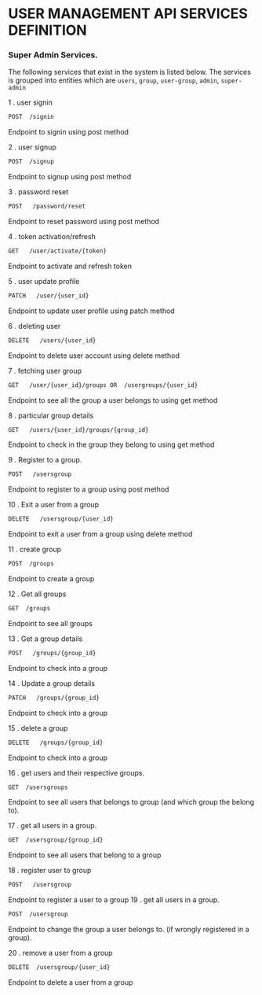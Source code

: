 # USER MANAGEMENT API SERVICES  DEFINITION 


### Super Admin Services.
The following services that exist in the system is listed below. The services is grouped into entities which are 
`users`, `group`, `user-group`, `admin`, `super-admin`
<br>

1 . user signin
```bash
POST  /signin
```
Endpoint to signin using post method

2 . user signup
```bash
POST  /signup
```
Endpoint to signup using post method

3 . password reset  
```bash
POST   /password/reset
```

Endpoint to reset password using post method

4 . token activation/refresh
```bash
GET   /user/activate/{token}    
```
Endpoint to activate and refresh token

5 .  user update profile 
```bash
PATCH   /user/{user_id} 
```
Endpoint to update user profile using patch method

6 .  deleting user
```bash
DELETE   /users/{user_id}
```
Endpoint to delete user account using delete method

7 . fetching user group   
```bash
GET   /user/{user_id}/groups OR  /usergroups/{user_id}
```
Endpoint to see all the group a user belongs to using get method

8 . particular group details 
```bash
GET   /users/{user_id}/groups/{group_id}
```
Endpoint to check in the group they belong to using get method

9 . Register to a group.         
```bash
POST   /usersgroup
```
Endpoint to register to a group using post method

10 .  Exit  a user from a group  
```bash
DELETE   /usersgroup/{user_id}
```
Endpoint to exit a user from a group using delete method

11 . create group
```bash
POST  /groups 
```
Endpoint  to create a group

12 . Get all groups
```bash
GET  /groups
```
Endpoint to see all groups 

13 . Get a group details  
```bash
POST   /groups/{group_id}
```
Endpoint to check into a group

14 . Update a group details  
```bash
PATCH   /groups/{group_id}
```
Endpoint to check into a group

15 . delete a group  
```bash
DELETE   /groups/{group_id}
```
Endpoint to check into a group 

16 . get users and their respective groups.
```bash
GET  /usersgroups
```
Endpoint to see all users that belongs to group (and which group the belong to).

17 . get all users in a group. 
```bash
GET  /usersgroup/{group_id}
```
Endpoint to see all  users that belong to a group

18 . register user to group  
```bash
POST   /usersgroup
```
Endpoint  to register a user to a group
19 . get all users in a group. 
```bash
POST  /usersgroup
```
Endpoint to change the group a user belongs to. (if wrongly registered in a group).

20 . remove a user from a group  
```bash
DELETE  /usersgroup/{user_id}
```
Endpoint  to delete a user from a group

